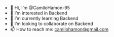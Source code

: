- 👋 Hi, I’m @CamiloHamon-95
- 👀 I’m interested in Backend
- 🌱 I’m currently learning Backend
- 💞️ I’m looking to collaborate on Backend
- 📫 How to reach me: camilohamon@gmail.com

<!---
CamiloHamon-95/CamiloHamon-95 is a ✨ special ✨ repository because its `README.md` (this file) appears on your GitHub profile.
You can click the Preview link to take a look at your changes.
--->
